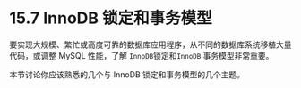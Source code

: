 # 15.7 InnoDB 锁定和事务模型

要实现大规模、繁忙或高度可靠的数据库应用程序，从不同的数据库系统移植大量代码，或调整 MySQL 性能，了解 `InnoDB`锁定和`InnoDB` 事务模型非常重要。

本节讨论你应该熟悉的几个与 InnoDB 锁定和事务模型的几个主题。


